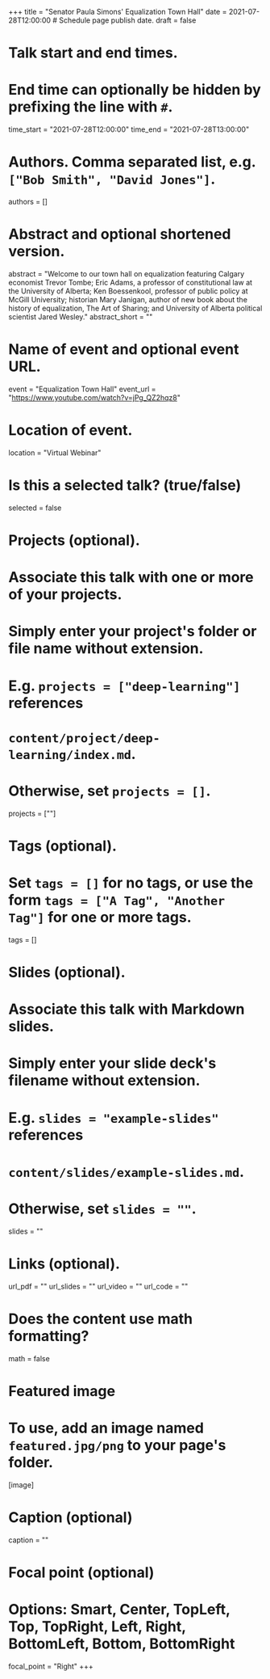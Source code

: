 +++
title = "Senator Paula Simons' Equalization Town Hall"
date = 2021-07-28T12:00:00  # Schedule page publish date.
draft = false

# Talk start and end times.
#   End time can optionally be hidden by prefixing the line with `#`.
time_start = "2021-07-28T12:00:00"
time_end = "2021-07-28T13:00:00"

# Authors. Comma separated list, e.g. `["Bob Smith", "David Jones"]`.
authors = []

# Abstract and optional shortened version.
abstract = "Welcome to our town hall on equalization featuring Calgary economist Trevor Tombe; Eric Adams, a professor of constitutional law at the University of Alberta; Ken Boessenkool, professor of public policy at McGill University; historian Mary Janigan, author of new book about the history of equalization, The Art of Sharing; and University of Alberta political scientist Jared Wesley."
abstract_short = ""

# Name of event and optional event URL.
event = "Equalization Town Hall"
event_url = "https://www.youtube.com/watch?v=jPg_QZ2hqz8"

# Location of event.
location = "Virtual Webinar"

# Is this a selected talk? (true/false)
selected = false

# Projects (optional).
#   Associate this talk with one or more of your projects.
#   Simply enter your project's folder or file name without extension.
#   E.g. `projects = ["deep-learning"]` references 
#   `content/project/deep-learning/index.md`.
#   Otherwise, set `projects = []`.
projects = [""]

# Tags (optional).
#   Set `tags = []` for no tags, or use the form `tags = ["A Tag", "Another Tag"]` for one or more tags.
tags = []

# Slides (optional).
#   Associate this talk with Markdown slides.
#   Simply enter your slide deck's filename without extension.
#   E.g. `slides = "example-slides"` references 
#   `content/slides/example-slides.md`.
#   Otherwise, set `slides = ""`.
slides = ""

# Links (optional).
url_pdf = ""
url_slides = ""
url_video = ""
url_code = ""

# Does the content use math formatting?
math = false

# Featured image
# To use, add an image named `featured.jpg/png` to your page's folder. 
[image]
  # Caption (optional)
  caption = ""

  # Focal point (optional)
  # Options: Smart, Center, TopLeft, Top, TopRight, Left, Right, BottomLeft, Bottom, BottomRight
  focal_point = "Right"
+++


